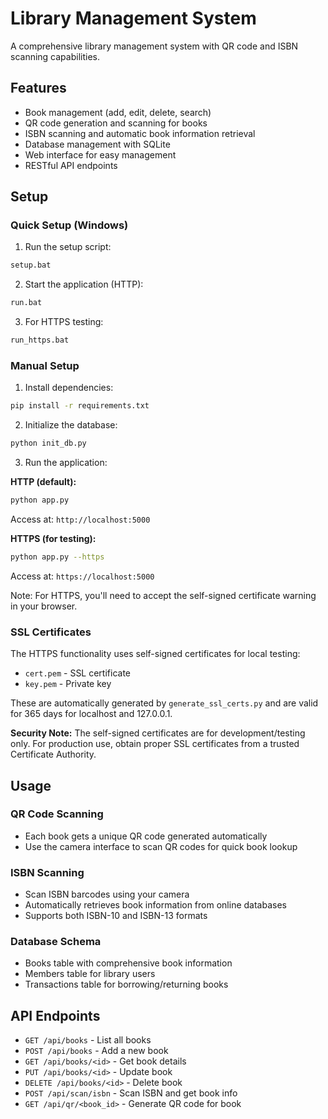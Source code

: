 # Library Management System

A comprehensive library management system with QR code and ISBN scanning capabilities.

## Features

- Book management (add, edit, delete, search)
- QR code generation and scanning for books
- ISBN scanning and automatic book information retrieval
- Database management with SQLite
- Web interface for easy management
- RESTful API endpoints

## Setup

### Quick Setup (Windows)

1. Run the setup script:
```bash
setup.bat
```

2. Start the application (HTTP):
```bash
run.bat
```

3. For HTTPS testing:
```bash
run_https.bat
```

### Manual Setup

1. Install dependencies:
```bash
pip install -r requirements.txt
```

2. Initialize the database:
```bash
python init_db.py
```

3. Run the application:

**HTTP (default):**
```bash
python app.py
```
Access at: `http://localhost:5000`

**HTTPS (for testing):**
```bash
python app.py --https
```
Access at: `https://localhost:5000`

Note: For HTTPS, you'll need to accept the self-signed certificate warning in your browser.

### SSL Certificates

The HTTPS functionality uses self-signed certificates for local testing:
- `cert.pem` - SSL certificate
- `key.pem` - Private key

These are automatically generated by `generate_ssl_certs.py` and are valid for 365 days for localhost and 127.0.0.1.

**Security Note:** The self-signed certificates are for development/testing only. For production use, obtain proper SSL certificates from a trusted Certificate Authority.

## Usage

### QR Code Scanning
- Each book gets a unique QR code generated automatically
- Use the camera interface to scan QR codes for quick book lookup

### ISBN Scanning
- Scan ISBN barcodes using your camera
- Automatically retrieves book information from online databases
- Supports both ISBN-10 and ISBN-13 formats

### Database Schema
- Books table with comprehensive book information
- Members table for library users
- Transactions table for borrowing/returning books

## API Endpoints

- `GET /api/books` - List all books
- `POST /api/books` - Add a new book
- `GET /api/books/<id>` - Get book details
- `PUT /api/books/<id>` - Update book
- `DELETE /api/books/<id>` - Delete book
- `POST /api/scan/isbn` - Scan ISBN and get book info
- `GET /api/qr/<book_id>` - Generate QR code for book
